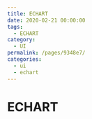 ```yaml
---
title: ECHART
date: 2020-02-21 00:00:00
tags: 
  - ECHART
category: 
  - UI
permalink: /pages/9348e7/
categories: 
  - ui
  - echart
---
```

# ECHART